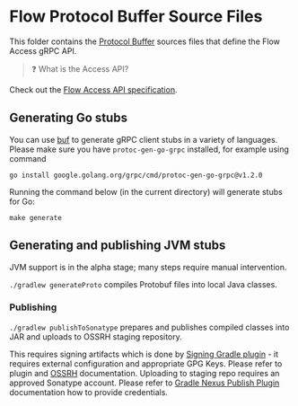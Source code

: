 # Flow Protocol Buffer Source Files

This folder contains the [Protocol Buffer](https://developers.google.com/protocol-buffers) sources files that define the Flow Access gRPC API.

> ❓ What is the Access API?

Check out the [Flow Access API specification](/docs/content/access-api.md).

## Generating Go stubs

You can use [buf](https://github.com/bufbuild/buf) to generate gRPC client stubs in a variety of languages.
Please make sure you have `protoc-gen-go-grpc` installed, for example using command
```shell script
go install google.golang.org/grpc/cmd/protoc-gen-go-grpc@v1.2.0
```

Running the command below (in the current directory) will generate stubs for Go:

```shell script
make generate
```

## Generating and publishing JVM stubs

JVM support is in the alpha stage; many steps require manual intervention.

`./gradlew generateProto` compiles Protobuf files into local Java classes.

### Publishing

`./gradlew publishToSonatype` prepares and publishes compiled classes into JAR and uploads to OSSRH staging repository.

This requires signing artifacts which is done by [Signing Gradle plugin](https://docs.gradle.org/current/userguide/signing_plugin.html) - it requires
external configuration and appropriate GPG Keys. Please refer to plugin and [OSSRH](https://central.sonatype.org/pages/working-with-pgp-signatures.html)
documentation.
Uploading to staging repo requires an approved Sonatype account. Please refer to [Gradle Nexus Publish Plugin](https://github.com/gradle-nexus/publish-plugin)
documentation how to provide credentials.
